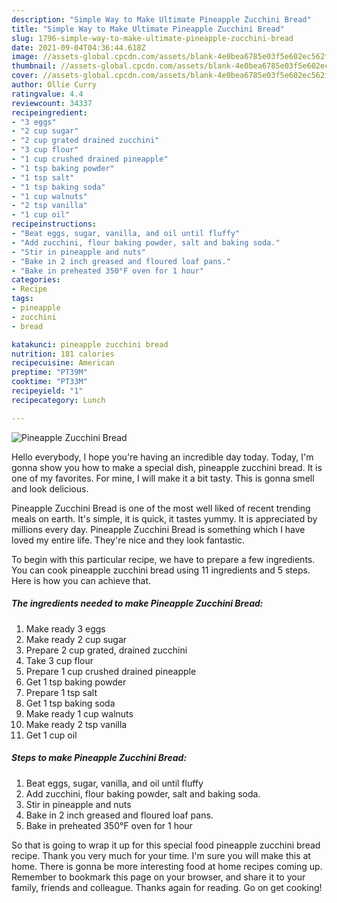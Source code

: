 ```yaml
---
description: "Simple Way to Make Ultimate Pineapple Zucchini Bread"
title: "Simple Way to Make Ultimate Pineapple Zucchini Bread"
slug: 1796-simple-way-to-make-ultimate-pineapple-zucchini-bread
date: 2021-09-04T04:36:44.618Z
image: //assets-global.cpcdn.com/assets/blank-4e0bea6785e03f5e602ec562f230caae08da540cada707380b4fe1bbebba43da.png
thumbnail: //assets-global.cpcdn.com/assets/blank-4e0bea6785e03f5e602ec562f230caae08da540cada707380b4fe1bbebba43da.png
cover: //assets-global.cpcdn.com/assets/blank-4e0bea6785e03f5e602ec562f230caae08da540cada707380b4fe1bbebba43da.png
author: Ollie Curry
ratingvalue: 4.4
reviewcount: 34337
recipeingredient:
- "3 eggs"
- "2 cup sugar"
- "2 cup grated drained zucchini"
- "3 cup flour"
- "1 cup crushed drained pineapple"
- "1 tsp baking powder"
- "1 tsp salt"
- "1 tsp baking soda"
- "1 cup walnuts"
- "2 tsp vanilla"
- "1 cup oil"
recipeinstructions:
- "Beat eggs, sugar, vanilla, and oil until fluffy"
- "Add zucchini, flour baking powder, salt and baking soda."
- "Stir in pineapple and nuts"
- "Bake in 2 inch greased and floured loaf pans."
- "Bake in preheated 350°F oven for 1 hour"
categories:
- Recipe
tags:
- pineapple
- zucchini
- bread

katakunci: pineapple zucchini bread 
nutrition: 181 calories
recipecuisine: American
preptime: "PT39M"
cooktime: "PT33M"
recipeyield: "1"
recipecategory: Lunch

---
```



![Pineapple Zucchini Bread](//assets-global.cpcdn.com/assets/blank-4e0bea6785e03f5e602ec562f230caae08da540cada707380b4fe1bbebba43da.png)

Hello everybody, I hope you're having an incredible day today. Today, I'm gonna show you how to make a special dish, pineapple zucchini bread. It is one of my favorites. For mine, I will make it a bit tasty. This is gonna smell and look delicious.

Pineapple Zucchini Bread is one of the most well liked of recent trending meals on earth. It's simple, it is quick, it tastes yummy. It is appreciated by millions every day. Pineapple Zucchini Bread is something which I have loved my entire life. They're nice and they look fantastic.




To begin with this particular recipe, we have to prepare a few ingredients. You can cook pineapple zucchini bread using 11 ingredients and 5 steps. Here is how you can achieve that.

<!--inarticleads1-->

##### The ingredients needed to make Pineapple Zucchini Bread:

1. Make ready 3 eggs
1. Make ready 2 cup sugar
1. Prepare 2 cup grated, drained zucchini
1. Take 3 cup flour
1. Prepare 1 cup crushed drained pineapple
1. Get 1 tsp baking powder
1. Prepare 1 tsp salt
1. Get 1 tsp baking soda
1. Make ready 1 cup walnuts
1. Make ready 2 tsp vanilla
1. Get 1 cup oil




<!--inarticleads2-->

##### Steps to make Pineapple Zucchini Bread:

1. Beat eggs, sugar, vanilla, and oil until fluffy
1. Add zucchini, flour baking powder, salt and baking soda.
1. Stir in pineapple and nuts
1. Bake in 2 inch greased and floured loaf pans.
1. Bake in preheated 350°F oven for 1 hour




So that is going to wrap it up for this special food pineapple zucchini bread recipe. Thank you very much for your time. I'm sure you will make this at home. There is gonna be more interesting food at home recipes coming up. Remember to bookmark this page on your browser, and share it to your family, friends and colleague. Thanks again for reading. Go on get cooking!
